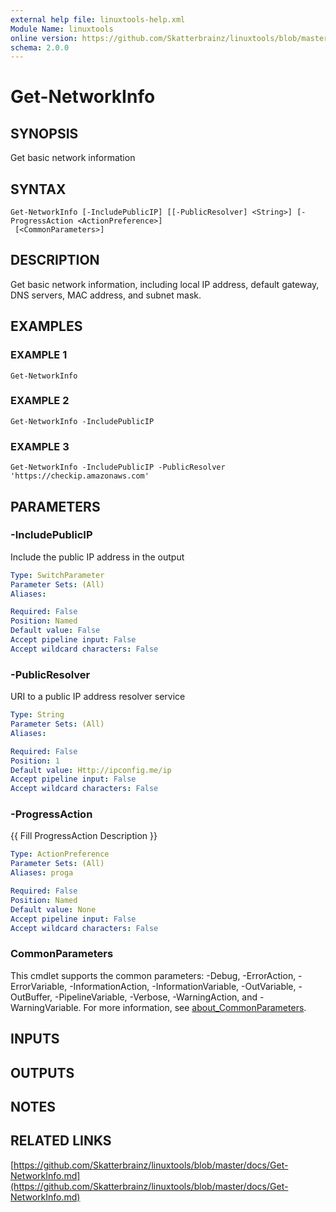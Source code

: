```yaml
---
external help file: linuxtools-help.xml
Module Name: linuxtools
online version: https://github.com/Skatterbrainz/linuxtools/blob/master/docs/Get-NetworkInfo.md
schema: 2.0.0
---
```


# Get-NetworkInfo

## SYNOPSIS
Get basic network information

## SYNTAX

```
Get-NetworkInfo [-IncludePublicIP] [[-PublicResolver] <String>] [-ProgressAction <ActionPreference>]
 [<CommonParameters>]
```

## DESCRIPTION
Get basic network information, including local IP address, default gateway, DNS servers, MAC address, and subnet mask.

## EXAMPLES

### EXAMPLE 1
```
Get-NetworkInfo
```

### EXAMPLE 2
```
Get-NetworkInfo -IncludePublicIP
```

### EXAMPLE 3
```
Get-NetworkInfo -IncludePublicIP -PublicResolver 'https://checkip.amazonaws.com'
```

## PARAMETERS

### -IncludePublicIP
Include the public IP address in the output

```yaml
Type: SwitchParameter
Parameter Sets: (All)
Aliases:

Required: False
Position: Named
Default value: False
Accept pipeline input: False
Accept wildcard characters: False
```

### -PublicResolver
URI to a public IP address resolver service

```yaml
Type: String
Parameter Sets: (All)
Aliases:

Required: False
Position: 1
Default value: Http://ipconfig.me/ip
Accept pipeline input: False
Accept wildcard characters: False
```

### -ProgressAction
{{ Fill ProgressAction Description }}

```yaml
Type: ActionPreference
Parameter Sets: (All)
Aliases: proga

Required: False
Position: Named
Default value: None
Accept pipeline input: False
Accept wildcard characters: False
```

### CommonParameters
This cmdlet supports the common parameters: -Debug, -ErrorAction, -ErrorVariable, -InformationAction, -InformationVariable, -OutVariable, -OutBuffer, -PipelineVariable, -Verbose, -WarningAction, and -WarningVariable. For more information, see [about_CommonParameters](http://go.microsoft.com/fwlink/?LinkID=113216).

## INPUTS

## OUTPUTS

## NOTES

## RELATED LINKS

[https://github.com/Skatterbrainz/linuxtools/blob/master/docs/Get-NetworkInfo.md](https://github.com/Skatterbrainz/linuxtools/blob/master/docs/Get-NetworkInfo.md)

